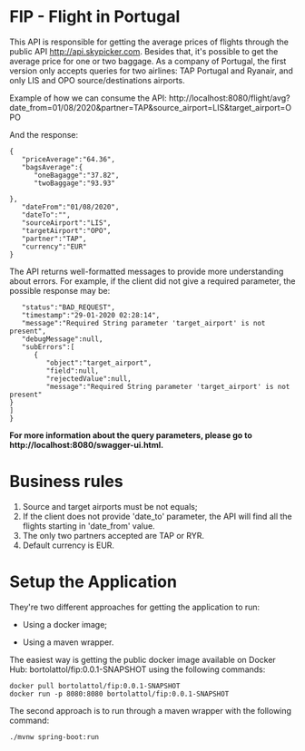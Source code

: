 # FIP - Flight in Portugal

This API is responsible for getting the average prices of flights through the public API http://api.skypicker.com. Besides that, it's possible to get the average price for one or two baggage. As a company of Portugal, the first version only accepts queries for two airlines: TAP Portugal and Ryanair, and only LIS and OPO source/destinations airports.

Example of how we can consume the API:
http://localhost:8080/flight/avg?date_from=01/08/2020&partner=TAP&source_airport=LIS&target_airport=OPO

And the response:
```
{ 
   "priceAverage":"64.36",
   "bagsAverage":{ 
      "oneBagagge":"37.82",
      "twoBaggage":"93.93"
   
},
   "dateFrom":"01/08/2020",
   "dateTo":"",
   "sourceAirport":"LIS",
   "targetAirport":"OPO",
   "partner":"TAP",
   "currency":"EUR"
}
```

The API returns well-formatted messages to provide more understanding about errors. For example, if the client did not give a required parameter, the possible response may be:

```{ 
   "status":"BAD_REQUEST",
   "timestamp":"29-01-2020 02:28:14",
   "message":"Required String parameter 'target_airport' is not present",
   "debugMessage":null,
   "subErrors":[ 
      { 
         "object":"target_airport",
         "field":null,
         "rejectedValue":null,
         "message":"Required String parameter 'target_airport' is not present"
}
]
}
```

**For more information about the query parameters, please go to http://localhost:8080/swagger-ui.html.**

# Business rules
1.  Source and target airports must be not equals;
2.  If the client does not provide 'date_to' parameter, the API will find all the flights starting in 'date_from' value.
3.  The only two partners accepted are TAP or RYR.
4.  Default currency is EUR.


# Setup the Application
They're two different approaches for getting the application to run:

*  Using a docker image;

*  Using a maven wrapper.

The easiest way is getting the public docker image available on Docker Hub: bortolattol/fip:0.0.1-SNAPSHOT using the following commands:

```
docker pull bortolattol/fip:0.0.1-SNAPSHOT
docker run -p 8080:8080 bortolattol/fip:0.0.1-SNAPSHOT
```

The second approach is to run through a maven wrapper with the following command:
```
./mvnw spring-boot:run
```